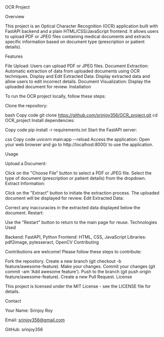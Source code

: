 OCR Project


Overview

This project is an Optical Character Recognition (OCR) application built with FastAPI backend and a plain HTML/CSS/JavaScript frontend. It allows users to upload PDF or JPEG files containing medical documents and extracts specific information based on document type (prescription or patient details).

Features

File Upload: Users can upload PDF or JPEG files.
Document Extraction: Automatic extraction of data from uploaded documents using OCR techniques.
Display and Edit Extracted Data: Display extracted data and allow users to edit incorrect details.
Document Visualization: Display the uploaded document for review.
Installation

To run the OCR project locally, follow these steps:

Clone the repository:

bash
Copy code
git clone https://github.com/srinjoy356/OCR_project.git
cd OCR_project
Install dependencies:

Copy code
pip install -r requirements.txt
Start the FastAPI server:

css
Copy code
uvicorn main:app --reload
Access the application:
Open your web browser and go to http://localhost:8000/ to use the application.

Usage

Upload a Document:

Click on the "Choose File" button to select a PDF or JPEG file.
Select the type of document (prescription or patient details) from the dropdown.
Extract Information:

Click on the "Extract" button to initiate the extraction process.
The uploaded document will be displayed for review.
Edit Extracted Data:

Correct any inaccuracies in the extracted data displayed below the document.
Restart:

Use the "Restart" button to return to the main page for reuse.
Technologies Used

Backend: FastAPI, Python
Frontend: HTML, CSS, JavaScript
Libraries: pdf2image, pytesseract, OpenCV
Contributing

Contributions are welcome! Please follow these steps to contribute:

Fork the repository.
Create a new branch (git checkout -b feature/awesome-feature).
Make your changes.
Commit your changes (git commit -am 'Add awesome feature').
Push to the branch (git push origin feature/awesome-feature).
Create a new Pull Request.
License

This project is licensed under the MIT License - see the LICENSE file for details.

Contact

Your Name: Srinjoy Roy


Email: srinjoy356@gmail.com


GitHub: srinjoy356
